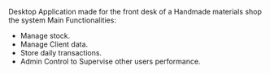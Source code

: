 Desktop Application made for the front desk of a Handmade materials shop
the system Main Functionalities:
* Manage stock.
* Manage Client data.
* Store daily transactions.
* Admin Control to Supervise other users performance.
